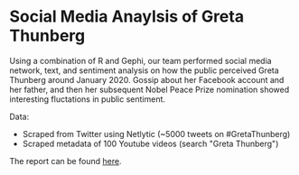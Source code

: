 # Social Media Anaylsis of Greta Thunberg
Using a combination of R and Gephi, our team performed social media network, text, and sentiment analysis on how the public perceived Greta Thunberg around January 2020. Gossip about her Facebook account and her father, and then her subsequent Nobel Peace Prize nomination showed interesting fluctations in public sentiment. 

Data:
- Scraped from Twitter using Netlytic (~5000 tweets on #GretaThunberg)
- Scraped metadata of 100 Youtube videos (search "Greta Thunberg")

The report can be found [here]().
